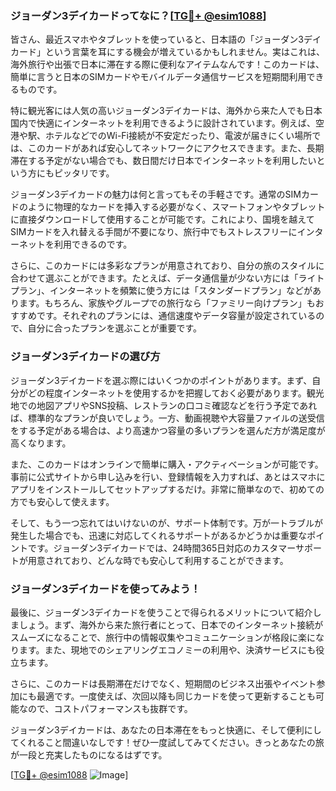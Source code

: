 ### ジョーダン3デイカードってなに？[[TG💪+ @esim1088](https://t.me/s/esim1088)]

皆さん、最近スマホやタブレットを使っていると、日本語の「ジョーダン3デイカード」という言葉を耳にする機会が増えているかもしれません。実はこれは、海外旅行や出張で日本に滞在する際に便利なアイテムなんです！このカードは、簡単に言うと日本のSIMカードやモバイルデータ通信サービスを短期間利用できるものです。

特に観光客には人気の高いジョーダン3デイカードは、海外から来た人でも日本国内で快適にインターネットを利用できるように設計されています。例えば、空港や駅、ホテルなどでのWi-Fi接続が不安定だったり、電波が届きにくい場所では、このカードがあれば安心してネットワークにアクセスできます。また、長期滞在する予定がない場合でも、数日間だけ日本でインターネットを利用したいという方にもピッタリです。

ジョーダン3デイカードの魅力は何と言ってもその手軽さです。通常のSIMカードのように物理的なカードを挿入する必要がなく、スマートフォンやタブレットに直接ダウンロードして使用することが可能です。これにより、国境を越えてSIMカードを入れ替える手間が不要になり、旅行中でもストレスフリーにインターネットを利用できるのです。

さらに、このカードには多彩なプランが用意されており、自分の旅のスタイルに合わせて選ぶことができます。たとえば、データ通信量が少ない方には「ライトプラン」、インターネットを頻繁に使う方には「スタンダードプラン」などがあります。もちろん、家族やグループでの旅行なら「ファミリー向けプラン」もおすすめです。それぞれのプランには、通信速度やデータ容量が設定されているので、自分に合ったプランを選ぶことが重要です。

### ジョーダン3デイカードの選び方

ジョーダン3デイカードを選ぶ際にはいくつかのポイントがあります。まず、自分がどの程度インターネットを使用するかを把握しておく必要があります。観光地での地図アプリやSNS投稿、レストランの口コミ確認などを行う予定であれば、標準的なプランが良いでしょう。一方、動画視聴や大容量ファイルの送受信をする予定がある場合は、より高速かつ容量の多いプランを選んだ方が満足度が高くなります。

また、このカードはオンラインで簡単に購入・アクティベーションが可能です。事前に公式サイトから申し込みを行い、登録情報を入力すれば、あとはスマホにアプリをインストールしてセットアップするだけ。非常に簡単なので、初めての方でも安心して使えます。

そして、もう一つ忘れてはいけないのが、サポート体制です。万が一トラブルが発生した場合でも、迅速に対応してくれるサポートがあるかどうかは重要なポイントです。ジョーダン3デイカードでは、24時間365日対応のカスタマーサポートが用意されており、どんな時でも安心して利用することができます。

### ジョーダン3デイカードを使ってみよう！

最後に、ジョーダン3デイカードを使うことで得られるメリットについて紹介しましょう。まず、海外から来た旅行者にとって、日本でのインターネット接続がスムーズになることで、旅行中の情報収集やコミュニケーションが格段に楽になります。また、現地でのシェアリングエコノミーの利用や、決済サービスにも役立ちます。

さらに、このカードは長期滞在だけでなく、短期間のビジネス出張やイベント参加にも最適です。一度使えば、次回以降も同じカードを使って更新することも可能なので、コストパフォーマンスも抜群です。

ジョーダン3デイカードは、あなたの日本滞在をもっと快適に、そして便利にしてくれること間違いなしです！ぜひ一度試してみてください。きっとあなたの旅が一段と充実したものになるはずです。

[[TG💪+ @esim1088](https://t.me/s/esim1088) ![Image](https://i.postimg.cc/Y0z9fWf4/image.png)]